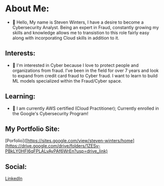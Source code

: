 # About Me:
- 👋 Hello, My name is Steven Winters, I have a desire to become a Cybersecurity Analyst. Being an expert in Fraud, constantly growing my skills and knowledge allows me to transistion to this role fairly easy along with incorporating Cloud skills in addition to it. 


## Interests:
- 👀 I'm interested in Cyber because I love to protect people and organizations from fraud. I've been in the field for over 7 years and look to expand from credit card fraud to Cyber fraud. I want to learn to build ML models specialized within the Fraud/Cyber space.


## Learning:
- 🌱  I am currently AWS certified (Cloud Practitioner); Currently enrolled in the Google's Cybersecurity Program!


## My Portfolio Site:
[Porfolio]([https://sites.google.com/view/steven-winters/home](https://drive.google.com/drive/folders/1ZESv-PBkLY0HFI6qFPLALvAyPAf6WrEn?usp=drive_link) <br>

## Social:
[LinkedIn](https://www.linkedin.com/in/stevenwinters24/) <br>
